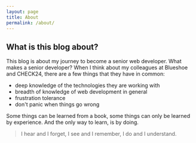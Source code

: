 ```yaml
---
layout: page
title: About
permalink: /about/
---
```


## What is this blog about?

This blog is about my journey to become a senior web developer.
What makes a senior developer?
When I think about my colleagues at Blueshoe and CHECK24, there are a few things that they have in common:

* deep knowledge of the technologies they are working with
* breadth of knowledge of web development in general
* frustration tolerance
* don't panic when things go wrong

Some things can be learned from a book, some things can only be learned by experience.
And the only way to learn, is by doing.

> I hear and I forget, I see and I remember, I do and I understand.
